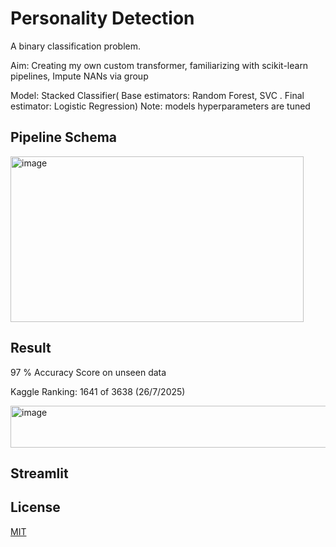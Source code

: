 # Personality Detection

A binary classification problem.

Aim: Creating my own custom transformer, familiarizing with scikit-learn pipelines, Impute NANs via group

Model: Stacked Classifier( Base estimators: Random Forest, SVC . Final estimator: Logistic Regression) Note: models hyperparameters are tuned




## Pipeline Schema
<img width="469" height="265" alt="image" src="https://github.com/user-attachments/assets/6555bd84-9c91-424d-978c-f6ce6ed5b4f9" />




## Result
97 % Accuracy Score on unseen data

Kaggle Ranking: 1641 of 3638 (26/7/2025)

<img width="948" height="67" alt="image" src="https://github.com/user-attachments/assets/689a2bf9-8e93-4a0e-921f-e8f0c2c062e7" />




## Streamlit


## License

[MIT](https://choosealicense.com/licenses/mit/)
